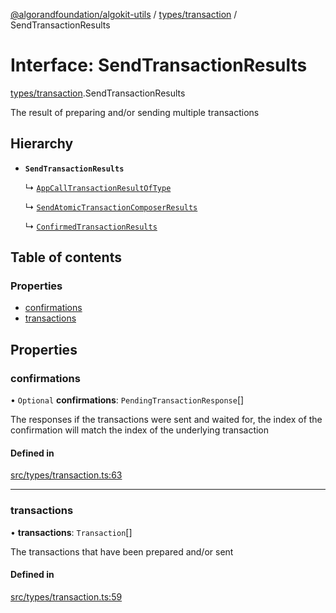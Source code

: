 [@algorandfoundation/algokit-utils](../README.md) / [types/transaction](../modules/types_transaction.md) / SendTransactionResults

# Interface: SendTransactionResults

[types/transaction](../modules/types_transaction.md).SendTransactionResults

The result of preparing and/or sending multiple transactions

## Hierarchy

- **`SendTransactionResults`**

  ↳ [`AppCallTransactionResultOfType`](types_app.AppCallTransactionResultOfType.md)

  ↳ [`SendAtomicTransactionComposerResults`](types_transaction.SendAtomicTransactionComposerResults.md)

  ↳ [`ConfirmedTransactionResults`](types_transaction.ConfirmedTransactionResults.md)

## Table of contents

### Properties

- [confirmations](types_transaction.SendTransactionResults.md#confirmations)
- [transactions](types_transaction.SendTransactionResults.md#transactions)

## Properties

### confirmations

• `Optional` **confirmations**: `PendingTransactionResponse`[]

The responses if the transactions were sent and waited for,
the index of the confirmation will match the index of the underlying transaction

#### Defined in

[src/types/transaction.ts:63](https://github.com/joe-p/algokit-utils-ts/blob/main/src/types/transaction.ts#L63)

___

### transactions

• **transactions**: `Transaction`[]

The transactions that have been prepared and/or sent

#### Defined in

[src/types/transaction.ts:59](https://github.com/joe-p/algokit-utils-ts/blob/main/src/types/transaction.ts#L59)

